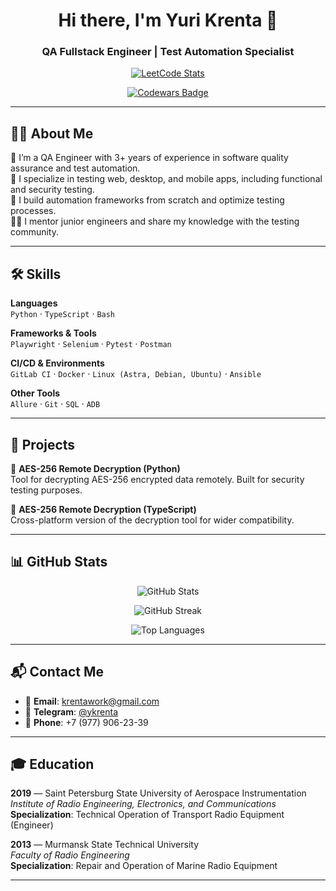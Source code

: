 <h1 align="center">Hi there, I'm Yuri Krenta 👋</h1>
<h3 align="center">QA Fullstack Engineer | Test Automation Specialist</h3>

<p align="center">
  <a href="https://leetcode.com/y-krenta/">
    <img src="https://leetcard.jacoblin.cool/y-krenta?theme=dark&font=Battambang&ext=heatmap" alt="LeetCode Stats"/>
  </a>
</p>

<p align="center">
  <a href="https://www.codewars.com/users/y.krenta">
    <img src="https://www.codewars.com/users/y.krenta/badges/large" alt="Codewars Badge"/>
  </a>
</p>

---

## 🧑‍💻 About Me

🎯 I’m a QA Engineer with 3+ years of experience in software quality assurance and test automation.  
🔧 I specialize in testing web, desktop, and mobile apps, including functional and security testing.  
🧪 I build automation frameworks from scratch and optimize testing processes.  
👨‍🏫 I mentor junior engineers and share my knowledge with the testing community.

---

## 🛠️ Skills

**Languages**  
`Python` · `TypeScript` · `Bash`

**Frameworks & Tools**  
`Playwright` · `Selenium` · `Pytest` · `Postman`

**CI/CD & Environments**  
`GitLab CI` · `Docker` · `Linux (Astra, Debian, Ubuntu)` · `Ansible`

**Other Tools**  
`Allure` · `Git` · `SQL` · `ADB`

---

## 🚀 Projects

🔐 **AES-256 Remote Decryption (Python)**  
Tool for decrypting AES-256 encrypted data remotely. Built for security testing purposes.

🔐 **AES-256 Remote Decryption (TypeScript)**  
Cross-platform version of the decryption tool for wider compatibility.

---

## 📊 GitHub Stats

<p align="center">
  <img src="https://github-readme-stats.vercel.app/api?username=y-krenta&show_icons=true&theme=radical&hide_rank=false&count_private=true" alt="GitHub Stats"/>
</p>

<p align="center">
  <img src="https://github-readme-streak-stats.herokuapp.com?user=y-krenta&theme=radical&hide_border=false" alt="GitHub Streak"/>
</p>

<p align="center">
  <img src="https://github-readme-stats.vercel.app/api/top-langs/?username=y-krenta&layout=compact&theme=radical&langs_count=10" alt="Top Languages"/>
</p>

---

## 📬 Contact Me

- 📧 **Email**: krentawork@gmail.com  
- 💬 **Telegram**: [@ykrenta](https://t.me/ykrenta)  
- 📱 **Phone**: +7 (977) 906-23-39  

---

## 🎓 Education

**2019** — Saint Petersburg State University of Aerospace Instrumentation  
*Institute of Radio Engineering, Electronics, and Communications*  
**Specialization**: Technical Operation of Transport Radio Equipment (Engineer)

**2013** — Murmansk State Technical University  
*Faculty of Radio Engineering*  
**Specialization**: Repair and Operation of Marine Radio Equipment

---
